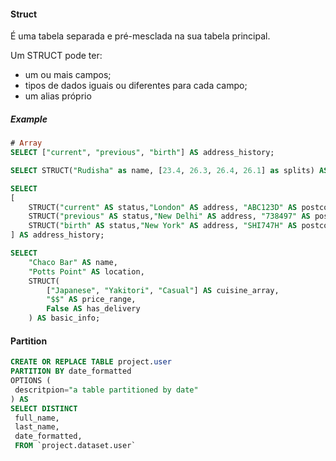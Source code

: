 
#### Struct

É uma tabela separada e pré-mesclada na sua tabela principal.

Um STRUCT pode ter:

- um ou mais campos;
- tipos de dados iguais ou diferentes para cada campo;
- um alias próprio

##### Example

```sql
# Array
SELECT ["current", "previous", "birth"] AS address_history;

SELECT STRUCT("Rudisha" as name, [23.4, 26.3, 26.4, 26.1] as splits) AS runner;

SELECT 
[
    STRUCT("current" AS status,"London" AS address, "ABC123D" AS postcode),
    STRUCT("previous" AS status,"New Delhi" AS address, "738497" AS postcode),
    STRUCT("birth" AS status,"New York" AS address, "SHI747H" AS postcode)
] AS address_history;

SELECT 
    "Chaco Bar" AS name, 
    "Potts Point" AS location,
    STRUCT(
        ["Japanese", "Yakitori", "Casual"] AS cuisine_array, 
        "$$" AS price_range, 
        False AS has_delivery
    ) AS basic_info;

```

#### Partition

```sql
CREATE OR REPLACE TABLE project.user
PARTITION BY date_formatted
OPTIONS (
 descritpion="a table partitioned by date"
) AS
SELECT DISTINCT
 full_name,
 last_name,
 date_formatted,
 FROM `project.dataset.user`
```